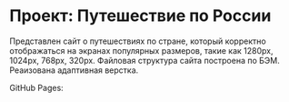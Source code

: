 # Проект: Путешествие по России

Представлен сайт о путешествиях по стране, который корректно отображаться на экранах популярных размеров, такие как 1280px, 1024px, 768px, 320px. 
Файловая структура сайта построена по БЭМ. Реаизована адаптивная верстка.

GitHub Pages: 